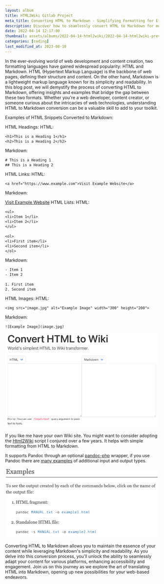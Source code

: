 ```yaml
---
layout: album
title: HTML2Wiki Gitlab Project
meta_title: Converting HTML to Markdown - Simplifying Formatting for Efficient Content Creation
description: Discover how to seamlessly convert HTML to Markdown for more efficient content creation. Explore examples of HTML snippets transformed into Markdown, bridging the gap between these two formats effortlessly.
date: 2022-04-14 12:17:00
thumbnail: assets/albums/2022-04-14-html2wiki/2022-04-14-html2wiki-preview.png
categories: [coding]
last_modified_at: 2023-08-10
---
```


In the ever-evolving world of web development and content creation, two formatting languages have gained widespread popularity: HTML and Markdown. HTML (Hypertext Markup Language) is the backbone of web pages, defining their structure and content. On the other hand, Markdown is a lightweight markup language known for its simplicity and readability. In this blog post, we will demystify the process of converting HTML to Markdown, offering insights and examples that bridge the gap between these two formats. Whether you're a web developer, content creator, or someone curious about the intricacies of web technologies, understanding HTML to Markdown conversion can be a valuable skill to add to your toolkit.


Examples of HTML Snippets Converted to Markdown:

HTML Headings:
HTML:

    <h1>This is a Heading 1</h1>
    <h2>This is a Heading 2</h2>

Markdown:

```
# This is a Heading 1
## This is a Heading 2
```

HTML Links:
HTML:


    <a href="https://www.example.com">Visit Example Website</a>
Markdown:

[Visit Example Website](https://www.example.com)
HTML Lists:
HTML:

    <ul>
    <li>Item 1</li>
    <li>Item 2</li>
    </ul>

    <ol>
    <li>First item</li>
    <li>Second item</li>
    </ol>

Markdown:

```
- Item 1
- Item 2

1. First item
2. Second item
```

HTML Images:
HTML:


    <img src="image.jpg" alt="Example Image" width="300" height="200">

Markdown:
```
![Example Image](image.jpg)
```


![Convert HTML to Wiki](/assets/albums/2022-04-14-html2wiki/2022-04-14-html2wiki.png)

If you like me have your own Wiki site. You might want to consider adopting the [Html2Wiki] script I conjured over a few years. It helps with simple formatting from HTML to Markdown.

It supports Pandoc through an optional [pandoc-php] wrapper, if you use Pandoc there are [many examples] of additional input and output types.

![Pandoc examples](/assets/albums/2022-04-14-html2wiki/2022-04-14-pandoc-examples.png)

[Html2Wiki]: https://gitlab.com/blomman9/html2wiki
[pandoc-php]: https://gitlab.com/blomman9/pandoc-php
[many examples]: https://pandoc.org/demos.html

Converting HTML to Markdown allows you to maintain the essence of your content while leveraging Markdown's simplicity and readability. As you delve into this conversion process, you'll unlock the ability to seamlessly adapt your content for various platforms, enhancing accessibility and engagement. Join us on this journey as we explore the art of translating HTML into Markdown, opening up new possibilities for your web-based endeavors.




